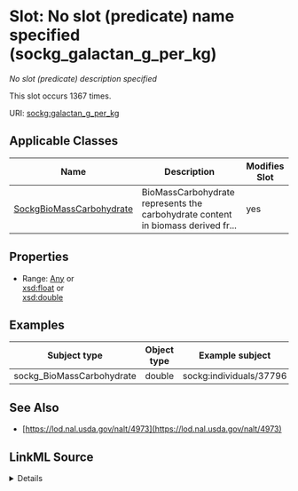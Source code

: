 

# Slot: No slot (predicate) name specified (sockg_galactan_g_per_kg)


_No slot (predicate) description specified_






This slot occurs 1367 times.


URI: [sockg:galactan_g_per_kg](https://idir.uta.edu/sockg-ontology/docs/galactan_g_per_kg)



<!-- no inheritance hierarchy -->





## Applicable Classes

| Name | Description | Modifies Slot |
| --- | --- | --- |
| [SockgBioMassCarbohydrate](../classes/SockgBioMassCarbohydrate.md) | BioMassCarbohydrate represents the carbohydrate content in biomass derived fr... |  yes  |







## Properties

* Range: [Any](../classes/Any.md)&nbsp;or&nbsp;<br />[xsd:float](http://www.w3.org/2001/XMLSchema#float)&nbsp;or&nbsp;<br />[xsd:double](http://www.w3.org/2001/XMLSchema#double)






## Examples

| Subject type | Object type | Example subject | Example object | Occurrences |
| --- | --- | --- | --- | --- |
| sockg_BioMassCarbohydrate | double | sockg:individuals/37796 | 0.32 | 1367 |


## See Also

* [https://lod.nal.usda.gov/nalt/4973](https://lod.nal.usda.gov/nalt/4973)



## LinkML Source

<details>

```yaml
name: sockg_galactan_g_per_kg
annotations:
  count:
    tag: count
    value: 1367
description: No slot (predicate) description specified
title: No slot (predicate) name specified
examples:
- object:
    example_object: '0.32'
    example_object_type: double
    example_predicate: sockg:galactan_g_per_kg
    example_subject: sockg:individuals/37796
    example_subject_type: sockg_BioMassCarbohydrate
from_schema: soc-kg
see_also:
- https://lod.nal.usda.gov/nalt/4973
rank: 1000
domain: sockg_BioMassCarbohydrate
slot_uri: sockg:galactan_g_per_kg
alias: sockg_galactan_g_per_kg
domain_of:
- sockg_BioMassCarbohydrate
range: Any
any_of:
- range: float
- range: double

```
</details>